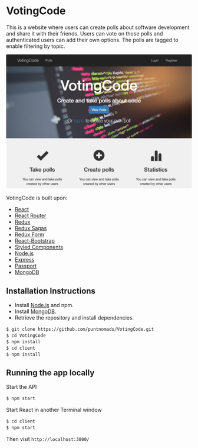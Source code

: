 # VotingCode

This is a website where users can create polls about software development and share it with their friends.
Users can vote on those polls and authenticated users can add their own options.
The polls are tagged to enable filtering by topic.

![Home](client/public/images/home.png "Home page")

VotingCode is built upon:

* [React](https://facebook.github.io/react/)
* [React Router](https://github.com/ReactTraining/react-router)
* [Redux](https://github.com/reactjs/redux)
* [Redux Sagas](https://github.com/redux-saga/redux-saga)
* [Redux Form](https://redux-form.com/7.3.0/)
* [React-Bootstrap](https://react-bootstrap.github.io/)
* [Styled Components](https://www.styled-components.com/)
* [Node.js](https://nodejs.org/)
* [Express](http://expressjs.com/)
* [Passport](http://passportjs.org/)
* [MongoDB](https://www.mongodb.com/)

## Installation Instructions

* Install [Node.js](https://nodejs.org/) and npm.
* Install [MongoDB](https://www.mongodb.com/).
* Retrieve the repository and install dependencies.

```bash
$ git clone https://github.com/puntnomads/VotingCode.git
$ cd VotingCode
$ npm install
$ cd client
$ npm install
```

## Running the app locally

Start the API

```bash
$ npm start
```

Start React in another Terminal window

```bash
$ cd client
$ npm start
```

Then visit `http://localhost:3000/`
